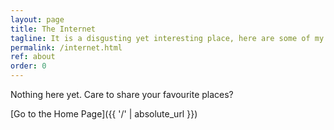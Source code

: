 ```yaml
---
layout: page
title: The Internet
tagline: It is a disgusting yet interesting place, here are some of my favourite things
permalink: /internet.html
ref: about
order: 0
---
```


Nothing here yet. Care to share your favourite places?


[Go to the Home Page]({{ '/' | absolute_url }})
